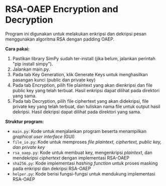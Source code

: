# RSA-OAEP Encryption and Decryption

Program ini digunakan untuk melakukan enkripsi dan dekripsi pesan menggunakan algoritma RSA dengan padding OAEP.

**Cara pakai:**
1. Pastikan library SimPy sudah ter-install (jika belum, jalankan perintah "pip install simpy").
2. Jalankan main.py.
3. Pada tab Key Generation, klik Generate Keys untuk menghasilkan pasangan kunci (public dan private key)
4. Pada tab Encryption, pilih file plaintext yang akan dienkripsi dan file public key yang telah terbuat. Hasil enkripsi dapat dilihat pada direktori yang sama.
5. Pada tab Decryption, pilih file ciphertext yang akan didekripsi, file private key yang telah terbuat, dan tuliskan nama file untuk output hasil dekripsi. Hasil dekripsi dapat dilihat pada direktori yang sama.

**Struktur program:**
- `main.py`: Kode untuk menjalankan program beserta menampilkan *graphical user interface* (GUI)
- `file_io.py`: Kode untuk memproses *file* *plaintext, ciphertext, public key, dan private key*
- `rsa_oaep.py`: Kode untuk membuat key, mengenkripsi *plaintext*, dan mendekripsi *ciphertext* dengan implementasi RSA-OAEP
- `sha256.py`: Kode implementasi *hashing function* untuk proses masking pada enkripsi dan dekripsi RSA-OAEP
- `helper.py`: Kode berisi fungsi-fungsi untuk mendukung implementasi RSA-OAEP